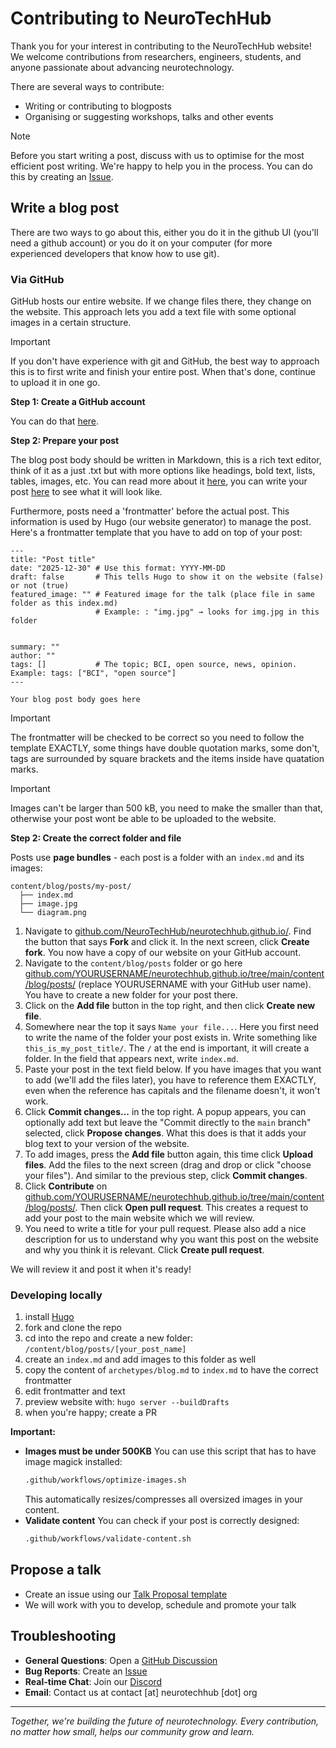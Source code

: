 # Contributing to NeuroTechHub

Thank you for your interest in contributing to the NeuroTechHub website! We welcome contributions from researchers, engineers, students, and anyone passionate about advancing neurotechnology.

There are several ways to contribute:

- Writing or contributing to blogposts
- Organising or suggesting workshops, talks and other events

> [!NOTE]
> Before you start writing a post, discuss with us to optimise for the most efficient post writing. We're happy to help you in the process. You can do this by creating an [Issue](https://github.com/neurotechhub/website/issues/new?template=blog-post-proposal.md).

## Write a blog post

There are two ways to go about this, either you do it in the github UI (you'll need a github account) or you do it on your computer (for more experienced developers that know how to use git).

### Via GitHub

GitHub hosts our entire website. If we change files there, they change on the website. This approach lets you add a text file with some optional images in a certain structure.

> [!IMPORTANT]
> If you don't have experience with git and GitHub, the best way to approach this is to first write and finish your entire post. When that's done, continue to upload it in one go.

**Step 1: Create a GitHub account**

You can do that [here](https://github.com/signup).

**Step 2: Prepare your post**

The blog post body should be written in Markdown, this is a rich text editor, think of it as a just .txt but with more options like headings, bold text, lists, tables, images, etc. You can read more about it [here](https://www.markdownguide.org/), you can write your post [here](https://markdownlivepreview.com/) to see what it will look like.

Furthermore, posts need a 'frontmatter' before the actual post. This information is used by Hugo (our website generator) to manage the post. Here's a frontmatter template that you have to add on top of your post:

```
---
title: "Post title"
date: "2025-12-30" # Use this format: YYYY-MM-DD
draft: false       # This tells Hugo to show it on the website (false) or not (true)
featured_image: "" # Featured image for the talk (place file in same folder as this index.md)
                   # Example: : "img.jpg" → looks for img.jpg in this folder


summary: ""
author: ""
tags: []           # The topic; BCI, open source, news, opinion. Example: tags: ["BCI", "open source"]
---

Your blog post body goes here
```

> [!IMPORTANT]
> The frontmatter will be checked to be correct so you need to follow the template EXACTLY, some things have double quotation marks, some don't, tags are surrounded by square brackets and the items inside have quatation marks.

> [!IMPORTANT]
> Images can't be larger than 500 kB, you need to make the smaller than that, otherwise your post wont be able to be uploaded to the website.

**Step 2: Create the correct folder and file**

Posts use **page bundles** - each post is a folder with an `index.md` and its images:

```
content/blog/posts/my-post/
  ├── index.md
  ├── image.jpg
  └── diagram.png
```

1. Navigate to [github.com/NeuroTechHub/neurotechhub.github.io/](github.com/NeuroTechHub/neurotechhub.github.io/). Find the button that says **Fork** and click it. In the next screen, click **Create fork**. You now have a copy of our website on your GitHub account.
2. Navigate to the `content/blog/posts` folder or go here [github.com/YOURUSERNAME/neurotechhub.github.io/tree/main/content/blog/posts/](github.com/YOURUSERNAME/neurotechhub.github.io/tree/main/content/blog/posts/) (replace YOURUSERNAME with your GitHub user name). You have to create a new folder for your post there.
3. Click on the **Add file** button in the top right, and then click **Create new file**.
4. Somewhere near the top it says `Name your file...`. Here you first need to write the name of the folder your post exists in. Write something like `this_is_my_post_title/`. The `/` at the end is important, it will create a folder. In the field that appears next, write `index.md`.
5. Paste your post in the text field below. If you have images that you want to add (we'll add the files later), you have to reference them EXACTLY, even when the reference has capitals and the filename doesn't, it won't work.
6. Click **Commit changes...** in the top right. A popup appears, you can optionally add text but leave the "Commit directly to the `main` branch" selected, click **Propose changes**. What this does is that it adds your blog text to your version of the website.
7. To add images, press the **Add file** button again, this time click **Upload files**. Add the files to the next screen (drag and drop or click "choose your files"). And similar to the previous step, click **Commit changes**.
8. Click **Contribute** on [github.com/YOURUSERNAME/neurotechhub.github.io/tree/main/content/blog/posts/](github.com/YOURUSERNAME/neurotechhub.github.io/tree/main/content/blog/posts/). Then click **Open pull request**. This creates a request to add your post to the main website which we will review.
9. You need to write a title for your pull request. Please also add a nice description for us to understand why you want this post on the website and why you think it is relevant. Click **Create pull request**.

We will review it and post it when it's ready!

### Developing locally

1. install [Hugo](https://gohugo.io/installation/)
2. fork and clone the repo
3. cd into the repo and create a new folder: `/content/blog/posts/[your_post_name]`
4. create an `index.md` and add images to this folder as well
5. copy the content of `archetypes/blog.md` to `index.md` to have the correct frontmatter
6. edit frontmatter and text
7. preview website with: `hugo server --buildDrafts`
8. when you're happy; create a PR

**Important:**

- **Images must be under 500KB**
  You can use this script that has to have image magick installed:
  ```bash
  .github/workflows/optimize-images.sh
  ```
  This automatically resizes/compresses all oversized images in your content.
- **Validate content**
  You can check if your post is correctly designed:
  ```bash
  .github/workflows/validate-content.sh
  ```

## Propose a talk

- Create an issue using our [Talk Proposal template](https://github.com/neurotechhub/website/issues/new?template=talk-proposal.md)
- We will work with you to develop, schedule and promote your talk

## Troubleshooting

- **General Questions**: Open a [GitHub Discussion](https://github.com/neurotechhub/website/discussions)
- **Bug Reports**: Create an [Issue](https://github.com/neurotechhub/website/issues)
- **Real-time Chat**: Join our [Discord](https://discord.gg/FhZA5rB7Tq)
- **Email**: Contact us at contact [at] neurotechhub [dot] org

---

_Together, we're building the future of neurotechnology. Every contribution, no matter how small, helps our community grow and learn._

